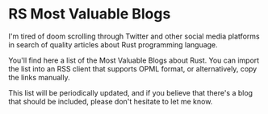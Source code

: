 # RS Most Valuable Blogs

I'm tired of doom scrolling through Twitter and other social media platforms in search of quality articles about Rust programming language.

You'll find here a list of the Most Valuable Blogs about Rust. You can import the list into an RSS client that supports OPML format, or alternatively, copy the links manually.

This list will be periodically updated, and if you believe that there's a blog that should be included, please don't hesitate to let me know.
